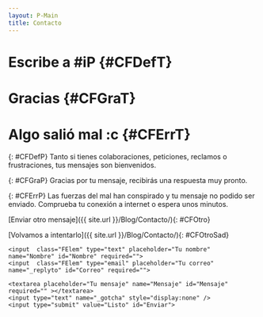 ```yaml
---
layout: P-Main
title: Contacto
---
```


# Escribe a #iP 		{#CFDefT}

# Gracias 				{#CFGraT}

# Algo salió mal :c 	{#CFErrT}

{: #CFDefP}
Tanto si tienes colaboraciones, peticiones, reclamos o frustraciones, tus mensajes son bienvenidos.

{: #CFGraP}
Gracias por tu mensaje, recibirás una respuesta muy pronto.

{: #CFErrP}
Las fuerzas del mal han conspirado y tu mensaje no podido ser enviado. Comprueba tu conexión a internet o espera unos minutos.

[Enviar otro mensaje]({{ site.url }}/Blog/Contacto/){: #CFOtro}

[Volvamos a intentarlo]({{ site.url }}/Blog/Contacto/){: #CFOtroSad}

<form id="ContactForm" method="POST">
	<input type="hidden" name="_subject" value="Mensaje desde el blog de #IP" />

	<input  class="FElem" type="text" placeholder="Tu nombre" name="Nombre" id="Nombre" required="">
	<input  class="FElem" type="email" placeholder="Tu correo" name="_replyto" id="Correo" required="">
	
	<textarea placeholder="Tu mensaje" name="Mensaje" id="Mensaje" required="" ></textarea>
	<input type="text" name="_gotcha" style="display:none" />
	<input type="submit" value="Listo" id="Enviar">
</form>
<script src="{{ site.iP-Sources }}/JS/Universal/ContactForm.js"></script>
